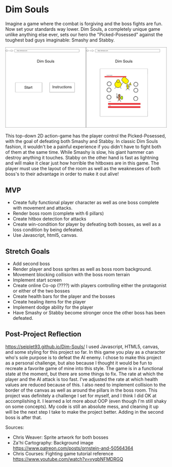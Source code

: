 # Dim Souls

Imagine a game where the combat is forgiving and the boss fights are fun. Now set your standards way lower. Dim Souls, a completely unique game unlike anything else ever, sets our hero the "Picked-Posessed" against the toughest bad guys imaginable: Smashy and Stabby.

![wireframe](./img/wireframe%20%20dimsouls.jpg)

This top-down 2D action-game has the player control the Picked-Posessed, with the goal of defeating both Smashy and Stabby. In classic Dim Souls fashion, it wouldn't be a painful experience if you didn't have to fight both of them at the same time. While Smashy is slow, his giant hammer can destroy anything it touches. Stabby on the other hand is fast as lightning and will make it clear just how horrible the hitboxes are in this game. The player must use the layout of the room as well as the weaknesses of both boss's to their advantage in order to make it out alive!

## MVP

- Create fully functional player character as well as one boss complete with movement and attacks.
- Render boss room (complete with 6 pillars)
- Create hitbox detection for attacks
- Create win-condition for player by defeating both bosses, as well as a loss condition by being defeated.
- Use Javascript, html5, canvas.

## Stretch Goals

- Add second boss
- Render player and boss sprites as well as boss room background.
- Movement blocking collision with the boss room terrain
- Implement start screen
- Create online Co-op (????) with players controlling either the protagonist or either of the two bosses
- Create health bars for the player and the bosses
- Create healing items for the player
- Implement dodge ability for the player
- Have Smashy or Stabby become stronger once the other boss has been defeated.

## Post-Project Reflection

https://seiplet93.github.io/Dim-Souls/
I used Javascript, HTML5, canvas, and some styling for this project so far. In this game you play as a character who's sole purpose is to defeat the AI enemy. I chose to make this project as a personal challenge, but also because I thought it would be fun to recreate a favorite game of mine into this style.
The game is in a functional state at the moment, but there are some things to fix. The rate at which the player and the AI attack is too fast. I've adjusted the rate at which health values are reduced because of this. I also need to implement collision to the border of the canvas as well as around the pillars in the boss room. This project was definitely a challenge I set for myself, and I think I did OK at accomplishing it. I learned a lot more about OOP (even though I'm still shaky on some concepts). My code is still an absolute mess, and cleaning it up will be the next step I take to make the project better. Adding in the second boss is after that.

Sources:

- Chris Weaver: Sprite artwork for both bosses
- Za'hi Cartography: Background image https://www.patreon.com/posts/ornstein-and-50564364
- Chris Courses: Fighting game tutorial reference https://www.youtube.com/watch?v=vyqbNFMDRGQ
